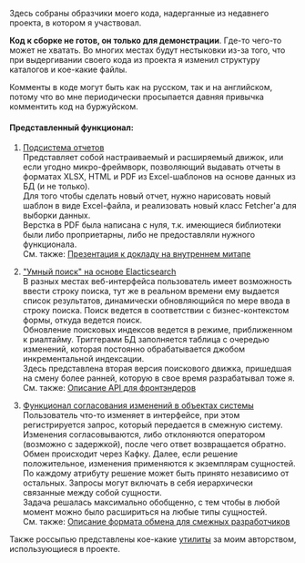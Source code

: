 Здесь собраны образчики моего кода, надерганные из недавнего проекта, в котором я участвовал.

**Код к сборке не готов, он только для демонстрации**. Где-то чего-то может не хватать. Во многих местах будут нестыковки из-за того, что при выдергивании своего кода из проекта я изменил структуру каталогов и кое-какие файлы.

Комменты в коде могут быть как на русском, так и на английском, потому что во мне периодически просыпается давняя привычка комментить код на буржуйском.

#### Представленный функционал:
1. [Подсистема отчетов](/kotlin/com/groupstp/dsp/reporting)  
Представляет собой настраиваемый и расширяемый движок, или если угодно микро-фреймворк, позволяющий выдавать отчеты в форматах XLSX, HTML и PDF из Excel-шаблонов на основе данных из БД (и не только).  
Для того чтобы сделать новый отчет, нужно нарисовать новый шаблон в виде Excel-файла, и реализовать новый класс Fetcher'а для выборки данных.  
Верстка в PDF была написана с нуля, т.к. имеющиеся библиотеки были либо проприетарны, либо не предоставляли нужного функционала.  
См. также: [Презентация к докладу на внутреннем митапе](/doc/%D0%94%D0%B2%D0%B8%D0%B6%D0%BE%D0%BA%20%D0%BE%D1%82%D1%87%D0%B5%D1%82%D0%BE%D0%B2.odp)

2. ["Умный поиск" на основе Elacticsearch](/kotlin/com/groupstp/dsp/smartsearch)  
В разных местах веб-интерфейса  пользователь имеет возможность ввести строку поиска, тут же в реальном времени ему выдается список результатов, динамически обновляющийся по мере ввода в строку поиска. Поиск ведется в соответствии с бизнес-контекстом формы, откуда ведется поиск.  
Обновление поисковых индексов ведется в режиме, приближенном к риалтайму. Триггерами БД заполняется таблица с очередью изменений, которая постоянно обрабатывается джобом инкрементальной индексации.  
Здесь представлена вторая версия поискового движка, пришедшая на смену более ранней, которую в свое время разрабатывал тоже я.  
См. также: [Описание API для фронтэндеров](/doc/%D0%9F%D0%BE%D0%B8%D1%81%D0%BA%20%D0%BF%D0%BE%20%D1%81%D1%83%D1%89%D0%BD%D0%BE%D1%81%D1%82%D1%8F%D0%BC%202.0%20(SmartSearch).pdf)

3. [Функционал согласования изменений в объектах системы](/kotlin/com/groupstp/dsp/changerequest)  
Пользователь что-то  изменяет в интерфейсе, при этом регистрируется запрос, который передается в смежную систему. Изменения согласовываются, либо отклоняются оператором (возможно с задержкой), после чего ответ возвращается обратно. Обмен происходит через Кафку. Далее, если решение положительное, изменения применяются к экземплярам сущностей.  
По каждому атрибуту решение может быть принято независимо от остальных. Запросы могут включать в себя иерархически связанные между собой сущности.  
Задача решалась максимально обобщенно, с тем чтобы в любой момент можно было расшириться на любые типы сущностей.  
См. также: [Описание формата обмена для смежных разработчиков](/doc/%D0%A1%D0%BE%D0%B3%D0%BB%D0%B0%D1%81%D0%BE%D0%B2%D0%B0%D0%BD%D0%B8%D0%B5%20%D0%B8%D0%B7%D0%BC%D0%B5%D0%BD%D0%B5%D0%BD%D0%B8%D0%B9%2C%20%D1%84%D0%BE%D1%80%D0%BC%D0%B0%D1%82%20%D0%BE%D0%B1%D0%BC%D0%B5%D0%BD%D0%B0.pdf)

Также россыпью представлены кое-какие [утилиты](/kotlin/com/groupstp/dsp/utils) за моим авторством, использующиеся в проекте.
